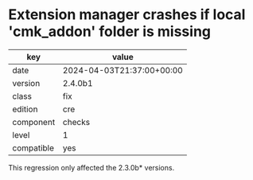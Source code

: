[//]: # (werk v2)
# Extension manager crashes if local 'cmk_addon' folder is missing

key        | value
---------- | ---
date       | 2024-04-03T21:37:00+00:00
version    | 2.4.0b1
class      | fix
edition    | cre
component  | checks
level      | 1
compatible | yes

This regression only affected the 2.3.0b\* versions.
